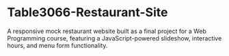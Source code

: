 # Table3066-Restaurant-Site
A responsive mock restaurant website built as a final project for a Web Programming course, featuring a JavaScript-powered slideshow, interactive hours, and menu form functionality.

